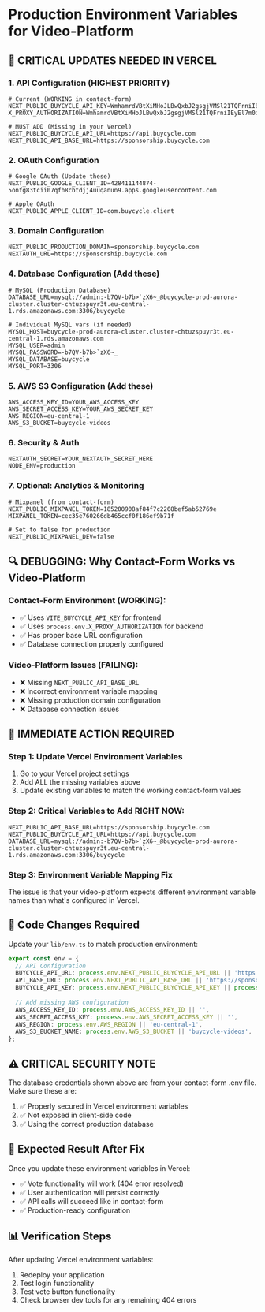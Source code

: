 # Production Environment Variables for Video-Platform

## 🚨 CRITICAL UPDATES NEEDED IN VERCEL

### 1. **API Configuration (HIGHEST PRIORITY)**
```
# Current (WORKING in contact-form)
NEXT_PUBLIC_BUYCYCLE_API_KEY=WmhamrdVBtXiMHoJLBwQxbJ2gsgjVMSl21TQFrniIEyEl7m0iZKp43HhOUh8IiJS
X_PROXY_AUTHORIZATION=WmhamrdVBtXiMHoJLBwQxbJ2gsgjVMSl21TQFrniIEyEl7m0iZKp43HhOUh8IiJS

# MUST ADD (Missing in your Vercel)
NEXT_PUBLIC_BUYCYCLE_API_URL=https://api.buycycle.com
NEXT_PUBLIC_API_BASE_URL=https://sponsorship.buycycle.com
```

### 2. **OAuth Configuration** 
```
# Google OAuth (Update these)
NEXT_PUBLIC_GOOGLE_CLIENT_ID=428411144874-5onfg83tcii07qfh8cbtdjj4uuqanun9.apps.googleusercontent.com

# Apple OAuth  
NEXT_PUBLIC_APPLE_CLIENT_ID=com.buycycle.client
```

### 3. **Domain Configuration**
```
NEXT_PUBLIC_PRODUCTION_DOMAIN=sponsorship.buycycle.com
NEXTAUTH_URL=https://sponsorship.buycycle.com
```

### 4. **Database Configuration (Add these)**
```
# MySQL (Production Database)
DATABASE_URL=mysql://admin:-b7QV-b7b>`zX6~_@buycycle-prod-aurora-cluster.cluster-chtuzspuyr3t.eu-central-1.rds.amazonaws.com:3306/buycycle

# Individual MySQL vars (if needed)
MYSQL_HOST=buycycle-prod-aurora-cluster.cluster-chtuzspuyr3t.eu-central-1.rds.amazonaws.com
MYSQL_USER=admin
MYSQL_PASSWORD=-b7QV-b7b>`zX6~_
MYSQL_DATABASE=buycycle
MYSQL_PORT=3306
```

### 5. **AWS S3 Configuration (Add these)**
```
AWS_ACCESS_KEY_ID=YOUR_AWS_ACCESS_KEY
AWS_SECRET_ACCESS_KEY=YOUR_AWS_SECRET_KEY  
AWS_REGION=eu-central-1
AWS_S3_BUCKET=buycycle-videos
```

### 6. **Security & Auth**
```
NEXTAUTH_SECRET=YOUR_NEXTAUTH_SECRET_HERE
NODE_ENV=production
```

### 7. **Optional: Analytics & Monitoring**
```
# Mixpanel (from contact-form)
NEXT_PUBLIC_MIXPANEL_TOKEN=185200908af84f7c2208bef5ab52769e
MIXPANEL_TOKEN=cec35e760266db465ccf0f186ef9b71f

# Set to false for production
NEXT_PUBLIC_MIXPANEL_DEV=false
```

## 🔍 **DEBUGGING: Why Contact-Form Works vs Video-Platform**

### Contact-Form Environment (WORKING):
- ✅ Uses `VITE_BUYCYCLE_API_KEY` for frontend
- ✅ Uses `process.env.X_PROXY_AUTHORIZATION` for backend  
- ✅ Has proper base URL configuration
- ✅ Database connection properly configured

### Video-Platform Issues (FAILING):
- ❌ Missing `NEXT_PUBLIC_API_BASE_URL` 
- ❌ Incorrect environment variable mapping
- ❌ Missing production domain configuration
- ❌ Database connection issues

## 🚀 **IMMEDIATE ACTION REQUIRED**

### Step 1: Update Vercel Environment Variables
1. Go to your Vercel project settings
2. Add ALL the missing variables above
3. Update existing variables to match the working contact-form values

### Step 2: Critical Variables to Add RIGHT NOW:
```
NEXT_PUBLIC_API_BASE_URL=https://sponsorship.buycycle.com
NEXT_PUBLIC_BUYCYCLE_API_URL=https://api.buycycle.com
DATABASE_URL=mysql://admin:-b7QV-b7b>`zX6~_@buycycle-prod-aurora-cluster.cluster-chtuzspuyr3t.eu-central-1.rds.amazonaws.com:3306/buycycle
```

### Step 3: Environment Variable Mapping Fix
The issue is that your video-platform expects different environment variable names than what's configured in Vercel.

## 🔧 **Code Changes Required**

Update your `lib/env.ts` to match production environment:

```typescript
export const env = {
  // API Configuration  
  BUYCYCLE_API_URL: process.env.NEXT_PUBLIC_BUYCYCLE_API_URL || 'https://api.buycycle.com',
  API_BASE_URL: process.env.NEXT_PUBLIC_API_BASE_URL || 'https://sponsorship.buycycle.com',
  BUYCYCLE_API_KEY: process.env.NEXT_PUBLIC_BUYCYCLE_API_KEY || process.env.X_PROXY_AUTHORIZATION || '',
  
  // Add missing AWS configuration
  AWS_ACCESS_KEY_ID: process.env.AWS_ACCESS_KEY_ID || '',
  AWS_SECRET_ACCESS_KEY: process.env.AWS_SECRET_ACCESS_KEY || '',
  AWS_REGION: process.env.AWS_REGION || 'eu-central-1',
  AWS_S3_BUCKET_NAME: process.env.AWS_S3_BUCKET || 'buycycle-videos',
};
```

## ⚠️ **CRITICAL SECURITY NOTE**

The database credentials shown above are from your contact-form .env file. Make sure these are:
1. ✅ Properly secured in Vercel environment variables
2. ✅ Not exposed in client-side code
3. ✅ Using the correct production database

## 🎯 **Expected Result After Fix**

Once you update these environment variables in Vercel:
- ✅ Vote functionality will work (404 error resolved)
- ✅ User authentication will persist correctly
- ✅ API calls will succeed like in contact-form
- ✅ Production-ready configuration

## 📊 **Verification Steps**

After updating Vercel environment variables:
1. Redeploy your application
2. Test login functionality
3. Test vote button functionality
4. Check browser dev tools for any remaining 404 errors 